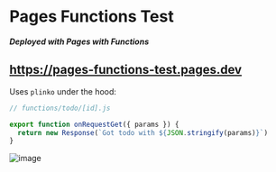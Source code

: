 # Pages Functions Test

***Deployed with Pages with Functions***

## https://pages-functions-test.pages.dev

Uses `plinko` under the hood:

```js
// functions/todo/[id].js

export function onRequestGet({ params }) {
  return new Response(`Got todo with ${JSON.stringify(params)}`)
}
```

![image](https://user-images.githubusercontent.com/23264/137927164-27e7dba7-7edd-4a96-b350-9d0685a60722.png)
